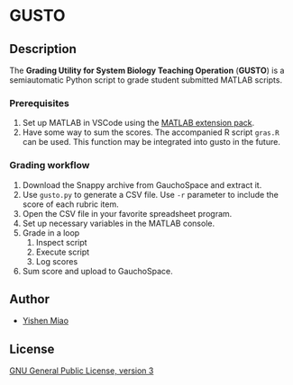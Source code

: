 # GUSTO

## Description

The **Grading Utility for System Biology Teaching Operation** (**GUSTO**) is a
semiautomatic Python script to grade student submitted MATLAB scripts.

### Prerequisites

1. Set up MATLAB in VSCode using the [MATLAB extension pack](https://marketplace.visualstudio.com/items?itemName=bat67.matlab-extension-pack).
2. Have some way to sum the scores. The accompanied R script `gras.R` can be
   used. This function may be integrated into gusto in the future.

### Grading workflow

1. Download the Snappy archive from GauchoSpace and extract it.
2. Use `gusto.py` to generate a CSV file. Use `-r` parameter to include the
    score of each rubric item.
3. Open the CSV file in your favorite spreadsheet program.
4. Set up necessary variables in the MATLAB console.
5. Grade in a loop
    1. Inspect script
    2. Execute script
    3. Log scores
6. Sum score and upload to GauchoSpace.

## Author

* [Yishen Miao](https://github.com/mys721tx)

## License

[GNU General Public License, version 3](http://www.gnu.org/licenses/gpl-3.0.html)
